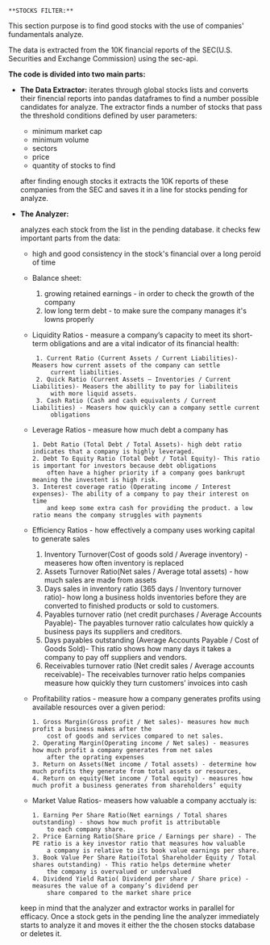 `**STOCKS FILTER:**`

This section purpose is to find good stocks with the use of companies' fundamentals analyze.

The data is extracted from the 10K financial reports of the SEC(U.S. Securities and Exchange Commission)
using the sec-api.

**The code is divided into two main parts:**

* **The Data Extractor:**
  iterates through global stocks lists and converts their finencial reports into pandas dataframes to find a number possible 
  candidates for analyze. The extractor finds a number of stocks that pass the threshold conditions defined by user parameters:
    * minimum market cap
    * minimum volume
    * sectors 
    * price
    * quantity of stocks to find
   
   after finding enough stocks it extracts the 10K reports of these companies from the SEC and saves it in 
   a line for stocks pending for analyze.
  
 * **The Analyzer:**
 
    analyzes each stock from the list in the pending database. it checks few important parts from the data:
    
    
     * high and good consistency in the stock's financial over a long peroid of time
     
     * Balance sheet:
     
        1. growing retained earnings - in order to check the growth of the company
        2. low long term debt - to make sure the company manages it's lowns properly
       

     * Liquidity Ratios - measure a company’s capacity to meet its short-term obligations and are a vital
      indicator of its financial health:
              
            1. Current Ratio (Current Assets / Current Liabilities)- Measers how current assets of the company can settle
                current liabilities.
            2. Quick Ratio (Current Assets – Inventories / Current Liabilities)- Measers the abillity to pay for liabiliteis
                with more liquid assets.
            3. Cash Ratio (Cash and cash equivalents / Current Liabilities) - Measers how quickly can a company settle current
                obligations
      
      * Leverage Ratios - measure how much debt a company has
      
            1. Debt Ratio (Total Debt / Total Assets)- high debt ratio indicates that a company is highly leveraged. 
            2. Debt To Equity Ratio (Total Debt / Total Equity)- This ratio is important for investors because debt obligations 
                often have a higher priority if a company goes bankrupt meaning the investent is high risk.
            3. Interest coverage ratio (Operating income / Interest expenses)- The ability of a company to pay their interest on time 
                and keep some extra cash for providing the product. a low ratio means the company struggles with payments
            
      *  Efficiency Ratios - how effectively a company uses working capital to generate sales
        
            1. Inventory Turnover(Cost of goods sold / Average inventory) - measeres how often inventory is replaced
            2. Assets Turnover Ratio(Net sales / Average total assets) - how much sales are made from assets
            3. Days sales in inventory ratio (365 days / Inventory turnover ratio)- how long a business holds inventories before 
                they are converted to finished products or sold to customers.
            4. Payables turnover ratio (net credit purchases / Average Accounts Payable)- The payables turnover ratio calculates how 
                quickly a business pays its suppliers and creditors.
            5. Days payables outstanding (Average Accounts Payable / Cost of Goods Sold)- This ratio shows how many days it takes a 
                company to pay off suppliers and vendors.
            6. Receivables turnover ratio (Net credit sales / Average accounts receivable)- The receivables turnover ratio helps 
                companies measure how quickly they turn customers’ invoices into cash
        
      * Profitability ratios - measure how a company generates profits using available resources over a given period:
            
            1. Gross Margin(Gross profit / Net sales)- measures how much profit a business makes after the
                cost of goods and services compared to net sales.
            2. Operating Margin(Operating income / Net sales) - measures how much profit a company generates from net sales
                after the oprating expenses
            3. Return on Assets(Net income / Total assets) - determine how much profits they generate from total assets or resources,
            4. Return on equity(Net income / Total equity) - measures how much profit a business generates from shareholders’ equity
        
      * Market Value Ratios- measers how valuable a company acctualy is:
            
            1. Earning Per Share Ratio(Net earnings / Total shares outstanding) - shows how much profit is attributable 
                to each company share.
            2. Price Earning Ratio(Share price / Earnings per share) - The PE ratio is a key investor ratio that measures how valuable
                a company is relative to its book value earnings per share.
            3. Book Value Per Share Ratio(Total Shareholder Equity / Total shares outstanding) - This ratio helps determine wheter 
                the company is overvalued or undervalued
            4. Dividend Yield Ratio( Dividend per share / Share price) - measures the value of a company’s dividend per 
                share compared to the market share price
   
   
   
   keep in mind that the analyzer and extractor works in parallel for efficacy. Once a stock gets in the pending line
   the analyzer immediately starts to analyze it and moves it either the the chosen stocks database or deletes it.
